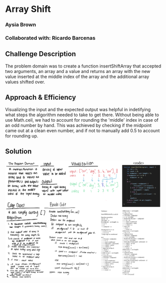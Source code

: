 # Array Shift 
### Aysia Brown
### Collaborated with: Ricardo Barcenas 

## Challenge Description 
The problem domain was to create a function insertShiftArray that accepted two arguments, an array and a value and returns an array with the new value inserted at the middle index of the array and the additional array values shifted over. 

## Approach & Efficiency 
Visualizing the input and the expected output was helpful in indetifying what steps the algorithm needed to take to get there. Without being able to use Math.ceil, we had to account for rounding the 'middle' index in case of an odd number by hand. This was achieved by checking if the midpoint came out at a clean even number, and if not to manually add 0.5 to account for rounding up.

## Solution 
![whiteboard](../assets/arrayshift-wb.png)

